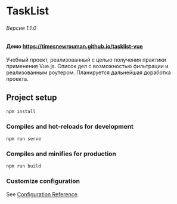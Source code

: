 # TaskList
###### Версия 1.1.0
#### Демо https://timesnewrouman.github.io/tasklist-vue
Учебный проект, реализованный с целью получения практики применения Vue.js. Список дел с возможностью фильтрации и реализованным роутером. Планируется дальнейшая доработка проекта.

## Project setup
```
npm install
```

### Compiles and hot-reloads for development
```
npm run serve
```

### Compiles and minifies for production
```
npm run build
```

### Customize configuration
See [Configuration Reference](https://cli.vuejs.org/config/).
